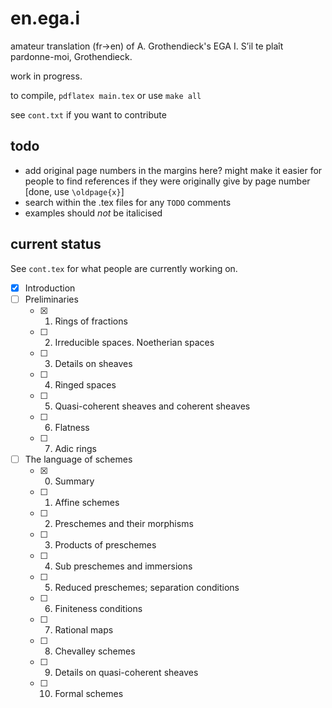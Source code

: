 # en.ega.i

amateur translation (fr->en) of A. Grothendieck's EGA I.
S’il te plaît pardonne-moi, Grothendieck.

work in progress.

to compile, `pdflatex main.tex` or use `make all`

see `cont.txt` if you want to contribute

## todo

- add original page numbers in the margins here? might make it easier for people to find references if they were originally give by page number [done, use
`\oldpage{x}`]
- search within the .tex files for any `TODO` comments
- examples should _not_ be italicised

## current status

See `cont.tex` for what people are currently working on.

- [x] Introduction
- [ ] Preliminaries
    + [x] 1. Rings of fractions
    + [ ] 2. Irreducible spaces. Noetherian spaces
    + [ ] 3. Details on sheaves
    + [ ] 4. Ringed spaces
    + [ ] 5. Quasi-coherent sheaves and coherent sheaves
    + [ ] 6. Flatness
    + [ ] 7. Adic rings
- [ ] The language of schemes
    + [x] 0. Summary
    + [ ] 1. Affine schemes
    + [ ] 2. Preschemes and their morphisms
    + [ ] 3. Products of preschemes
    + [ ] 4. Sub preschemes and immersions
    + [ ] 5. Reduced preschemes; separation conditions
    + [ ] 6. Finiteness conditions
    + [ ] 7. Rational maps
    + [ ] 8. Chevalley schemes
    + [ ] 9. Details on quasi-coherent sheaves
    + [ ] 10. Formal schemes

